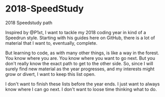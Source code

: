 # 2018-SpeedStudy
2018 Speedstudy path

Inspired by @P1xt, I want to tackle my 2018 coding year in kind of a Speedrun style. Starting with his guides here on GitHub, there is a lot of material that I want to, eventually, complete.

But learning to code, as with many other things, is like a way in the forest. You know where you are. You know where you want to go next. But you don't really know the exact path to get to the other side. So, since I will surely find new material as the year progresses, and my interests might grow or divert, I want to keep this list open.

I don't want to finish these lists before the year ends. I just want to always know where I can go next. I don't want to loose time thinking what to do.
